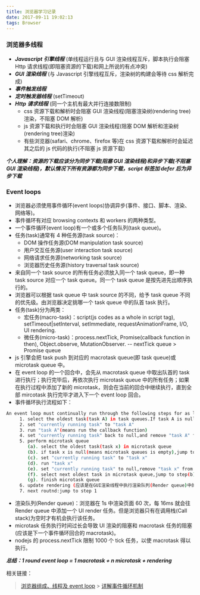 ```yaml
---
title: 浏览器学习记录
date: 2017-09-11 19:02:13
tags: Browser
---
```


### 浏览器多线程

- **_Javascript 引擎线程_** (单线程运行且与 GUI 渲染线程互斥，脚本执行会阻塞 Http 请求线程(即阻塞资源的下载)和网上所说的有点冲突)
- **_GUI 渲染线程_** (与 Javascript 引擎线程互斥，渲染树的构建会等待 css 解析完成)
- **_事件触发线程_**
- **_定时触发器线程_** (setTimeout)
- **_Http 请求线程_** (同一个主机有最大并行连接数限制)
  - css 资源下载和解析时会阻塞 GUI 渲染线程(阻塞渲染树(rendering tree)渲染，不阻塞 DOM 解析)
  - js 资源下载和执行时会阻塞 GUI 渲染线程(阻塞 DOM 解析和渲染树(rendering tree)渲染)
  - 有些浏览器(safari、chrome、firefox 等)在 css 资源下载和解析时会延迟其之后的 js 代码的执行(不阻塞 js 资源下载)

**_个人理解：资源的下载应该分为同步下载(阻塞 GUI 渲染线程)和异步下载(不阻塞 GUI 渲染线程)，默认情况下所有资源都为同步下载，script 标签加 defer 后为异步下载_**

### Event loops

- 浏览器必须使用事件循环(event loops)协调异步(事件、接口、脚本、渲染、网络等)。
- 事件循环有对应 browsing contexts 和 workers 的两种类型。
- 一个事件循环(event loop)有一个或多个任务队列(task queue)。
- 任务(task)通常有 4 种任务源(task source)：
  - DOM 操作任务源(DOM manipulation task source)
  - 用户交互任务源(user interaction task source)
  - 网络请求任务源(networking task source)
  - 浏览器历史任务源(history traversal task source)
- 来自同一个 task source 的所有任务必须放入同一个 task queue，即一种 task source 对应一个 task queue。同一个 task queue 是按先进先出顺序执行的。
- 浏览器可以根据 task queue 中 task source 的不同，给予 task queue 不同的优先级。由浏览器决定挑哪一个 task queue 中的队首 task 执行。
- 任务(task)分为两类：
  - 宏任务(macro-task)：script(js codes as a whole in script tag), setTimeout|setInterval, setImmediate, requestAnimationFrame, I/O, UI rendering.
  - 微任务(micro-task)：process.nextTick, Promise(callback function in then), Object.observe, MutationObserver. -- nextTick queue > Promise queue
- js 引擎会把 task push 到对应的 macrotask queue(即 task queue)或 microtask queue 中。
- 在 event loop 的一个回合中，会先从 macrotask queue 中取出队首的 task 进行执行；执行完毕后，再依次执行 microtask queue 中的所有任务；如果在执行过程中添加了新的 microtask，则会在当前的回合中继续执行，直到全部 mircotask 执行完毕才进入下一个 event loop 回合。
- 事件循环执行流程如下：

```bash
An event loop must continually run through the following steps for as long as it exists:
     1. select the oldest task(task A) in task queues.If task A is null(means task queues is empty),jump to step 5(microtasks steps)
     2. set "currently running task" to "task A"
     3. run "task A"(means run the callback function)
     4. set "currently running task" back to null,and remove "task A" from its task queue
     5. perform microtask queue
        (a). select the oldest task(task x) in microtask queue
        (b). if task x is null(means microtask queues is empty),jump to step (g)
        (c). set "currently running task" to "task x"
        (d). run "task x"
        (e). set "currently running task" to null,remove "task x" from the microtask queue
        (f). select next oldest task in microtask queue,jump to step(b)
        (g). finish microtask queue
     6. update rendering (应该是在GUI渲染线程中执行渲染队列(Render queue)中的所有UI render任务)
     7. next routnd:jump to step 1
```

- 渲染队列(Render queue)：浏览器在 1s 中渲染页面 60 次，每 16ms 就会往 Render queue 中添加一个 UI render 任务。但是浏览器只有在调用栈(Call stack)为空时才有机会执行该任务。
- microtask 任务执行时间过长会导致 UI 渲染的阻塞和 macrotask 任务的阻塞(应该是下一个事件循环回合的 macrotask)。
- nodejs 的 process.nextTick 限制 1000 个 tick 任务，以使 macrotask 得以执行。

**_总结：1 round event loop = 1 macrotask + n microtask + rendering_**

相关链接：

> [浏览器组成、线程及 event loop](http://www.cnblogs.com/kevin2chen/p/6415630.html) > [详解事件循环机制](http://www.jianshu.com/p/12b9f73c5a4f)
